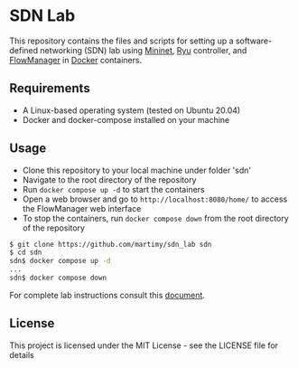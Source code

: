 # SDN Lab

This repository contains the files and scripts for setting up a software-defined networking (SDN) lab using [Mininet](https://mininet.org/), [Ryu](https://ryu-sdn.org/) controller, and [FlowManager](https://github.com/martimy/flowmanager) in [Docker](https://www.docker.com/) containers.

## Requirements

- A Linux-based operating system (tested on Ubuntu 20.04)
- Docker and docker-compose installed on your machine

## Usage

- Clone this repository to your local machine under folder 'sdn'
- Navigate to the root directory of the repository
- Run `docker compose up -d` to start the containers
- Open a web browser and go to `http://localhost:8080/home/` to access the FlowManager web interface
- To stop the containers, run `docker compose down` from the root directory of the repository

```bash
$ git clone https://github.com/martimy/sdn_lab sdn
$ cd sdn
sdn$ docker compose up -d
...
sdn$ docker compose down
```

For complete lab instructions consult this [document](lab_instructions.md).

## License

This project is licensed under the MIT License - see the LICENSE file for details

